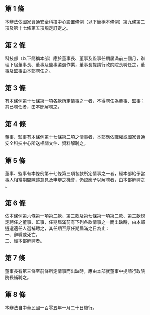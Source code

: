 第 1 條
-------
本辦法依國家資通安全科技中心設置條例（以下簡稱本條例）第九條第二  
項及第十七條第五項規定訂定之。

第 2 條
-------
科技部（以下簡稱本部）應於董事長、董事及監事任期屆滿前三個月，辦  
理下屆董事長、董事及監事遴選作業，董事長提請行政院院長聘任之，董  
事及監事由本部聘任之。

第 3 條
-------
有本條例第十七條第一項各款所定情事之一者，不得聘任為董事、監事；  
其已聘任者，由本部解聘之。

第 4 條
-------
董事、監事有本條例第十七條第二項之情事者，本部應依職權或國家資通  
安全科技中心所送相關文件、資料解聘之。

第 5 條
-------
董事、監事有本條例第十七條第三項各款所定情事之一者，經本部給予當  
事人相當期間陳述意見及申辯之機會，仍認應予以解聘者，由本部解聘之  
。

第 6 條
-------
依本條例第六條第一項第二款、第三款及第七條第一項第二款、第三款規  
定聘任之董事、監事，任期屆滿前有下列各款情事之一而出缺時，由本部  
遴選適任人選補聘之，其任期至原任期屆滿之日為止：  
一、辭職或死亡。  
二、經本部解聘者。

第 7 條
-------
董事長有第三條至前條所定情事而出缺時，應由本部就董事中提請行政院  
院長補聘之。

第 8 條
-------
本辦法自中華民國一百零五年一月二十日施行。

